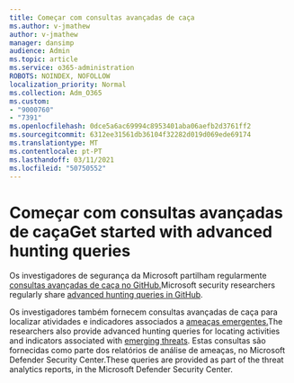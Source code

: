 ```yaml
---
title: Começar com consultas avançadas de caça
ms.author: v-jmathew
author: v-jmathew
manager: dansimp
audience: Admin
ms.topic: article
ms.service: o365-administration
ROBOTS: NOINDEX, NOFOLLOW
localization_priority: Normal
ms.collection: Adm_O365
ms.custom:
- "9000760"
- "7391"
ms.openlocfilehash: 0dce5a6ac69994c8953401aba06aefb2d3761ff2
ms.sourcegitcommit: 6312ee31561db36104f32282d019d069ede69174
ms.translationtype: MT
ms.contentlocale: pt-PT
ms.lasthandoff: 03/11/2021
ms.locfileid: "50750552"
---
```

# <a name="get-started-with-advanced-hunting-queries"></a><span data-ttu-id="3024d-102">Começar com consultas avançadas de caça</span><span class="sxs-lookup"><span data-stu-id="3024d-102">Get started with advanced hunting queries</span></span>

<span data-ttu-id="3024d-103">Os investigadores de segurança da Microsoft partilham regularmente [consultas avançadas de caça no GitHub.](https://go.microsoft.com/fwlink/?linkid=2144624)</span><span class="sxs-lookup"><span data-stu-id="3024d-103">Microsoft security researchers regularly share [advanced hunting queries in GitHub](https://go.microsoft.com/fwlink/?linkid=2144624).</span></span>

<span data-ttu-id="3024d-104">Os investigadores também fornecem consultas avançadas de caça para localizar atividades e indicadores associados a [ameaças emergentes.](https://go.microsoft.com/fwlink/?linkid=2145808)</span><span class="sxs-lookup"><span data-stu-id="3024d-104">The researchers also provide advanced hunting queries for locating activities and indicators associated with [emerging threats](https://go.microsoft.com/fwlink/?linkid=2145808).</span></span> <span data-ttu-id="3024d-105">Estas consultas são fornecidas como parte dos relatórios de análise de ameaças, no Microsoft Defender Security Center.</span><span class="sxs-lookup"><span data-stu-id="3024d-105">These queries are provided as part of the threat analytics reports, in the Microsoft Defender Security Center.</span></span>
